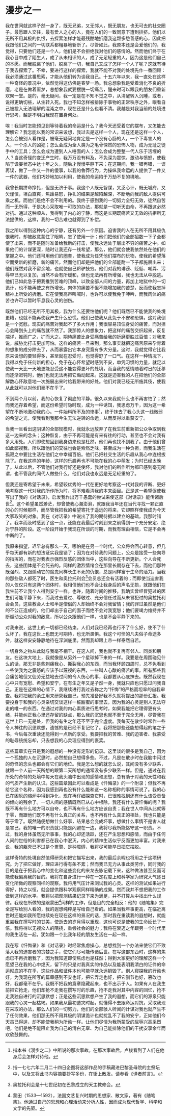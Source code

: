 # 漫步之一

我在世间就这样孑然一身了，既无兄弟，又无邻人，既无朋友，也无可去的社交圈子。最愿跟人交往，最有爱人之心的人，竟在人们的一致同意下遭到排挤。他们以无所不用其极的仇恨，去探索怎样才能最残酷地折磨我这颗多愁善感的心，因此把我跟他们之间的一切联系都粗暴地斩断了。尽管如此，我原本还是会爱他们的，我觉得，只要他们还是一个人，他们是不会拒绝我对他们的感情的。然而他们终于在我心目中成了陌生人，成了从未相识的人，成了无足轻重的人，因为这是他们自己的本愿。而我脱离了他们，脱离了一切，我自己又成了怎样一个人了呢？这就有待于我去探索了。不幸，要进行这样的探索，我就不能不对我的处境先作一番回顾：我必须通过这番思索，才能从他们转为谈我自己。十五六年以来，我一直处在这样一种奇怪的景况中，依然觉得这仿佛是春梦一场。我总想象我是受着消化不良的折磨，老是在做着噩梦，总想象我就要摆脱一切痛苦，醒来时可以跟我的朋友们重新欢聚一堂。是的，毫无疑问，我一定是在不知不觉之中，从清醒转入沉睡，或者，说得更确切些，从生转入死。我也不知怎样被排除于事物的正常秩序之外，眼看自己被投入无法理解的混沌之中，现在还是什么也看不清。我越是对我当前的处境进行思考，越是不明白我现在置身何处。

唉！我当时怎能预见到等待着我的命运是什么？我今天还受着它的摆布，又怎能去理解它？我怎能以我的常识来设想，我过去是这样一个人，现在还是这样一个人，怎么会被别人看作是，被毫无疑问地肯定是一个没有心肠的人，一个下毒害人的人，一个杀人的凶犯；怎么会成为全人类为之毛骨悚然的恐怖人物，成为无耻之徒手中的工具；怎么会成为遭到人人唾面的人；怎么会成为整整一代人乐于活埋的人？当这奇怪的变迁产生时，我万万没有料及，不免深为震惊。激动与愤怒，使我陷于谵妄状态中达十年之久，随后才慢慢平静下来；在这期间，我一错再错，一误再误，做了一件又一件的傻事，以我的鲁莽行为，为操纵我命运的人提供了一件又一件的武器，他们巧妙地加以利用，使我的命运陷于万劫不复的境地。

我曾长期拼命挣扎，但是无济于事。我这个人既无智谋，又乏心计，既无城府，又欠谨慎，坦白直爽，焦躁易怒，挣扎的结果是越陷越深，不断地向我的敌人提供可乘之机，而他们是绝不会不利用的。我终于感到我的一切努力全归无效，徒然自苦而一无所得，于是决心采取唯一可取的办法，那就是一切听天由命，不再跟这必然对抗。通过这种顺从，我得到了内心的宁静，而这是长期既痛苦又无效的抗拒所无法提供的，这样，我的一切苦难也就得到了补偿。

我之所以得到这种内心的宁静，还有另外一个原因。迫害我的人在无所不用其极仇恨我时，却被敌意蒙住了眼睛，忘了使用一计；他们把他们的全部招数一下子全都使了出来，而不是随时准备给我新的打击，使我永远处于层出不穷的痛苦之中。如果他们的计谋更深，随时让我还存一线希望，那么，他们就会使我依然处在他们的掌握之中。他们还可用他们的圈套，使我成为任凭他们摆布的玩物，使我的希望落空而受新的折磨，新的痛苦。然而他们却是把他们的全部能耐一下子都施展出来；他们既然对我不留余地，也就使自己黔驴技穷。他们对我的诽谤、贬低、嘲弄、污辱早已无以复加，当然不会有所缓和，但也无法再有所增强，我也无法从中脱逃。他们已如此急于把我推到苦难的顶峰，以致全部人间的力量，再加上地狱中的一切诡计，也不能再使之有所增长。肉体的痛苦不但不能增加我的苦楚，反而使我忘掉精神上所受的折磨。它在使我高声叫喊时，也许可以使我免于呻吟，而我肉体的痛苦也许可以暂时平息我心灵的创伤。

既然他们已经无所不用其极，我为什么还要怕他们呢？他们既然已不能使我的处境更糟，也就不能再使我产生什么恐慌。他们已使我从此免于不安和恐惧，这对我倒是一个宽慰。现实的痛苦对我起不了多大作用；我很容易顶住身受的痛苦，而对担心会降到头上的痛苦就不然了。我那惊人的想象力，把这样的痛苦交织起来，反复端详，推而广之，扩而大之。期待痛苦比身受痛苦给我的折磨更胜过百倍；对我来说，威胁比打击更加可怕。这样的痛苦一旦来到，那么事实就把这痛苦原来孕育着的想象的成分除去了，从而暴露出它本身究竟有多大分量。这时，我就觉得它比我原来设想的要轻得多，甚至就在忍受时，也觉得舒了一口气。在这样一种情况下，我得以免于任何新的担心，免于在心怀希望时感到不安，单凭习惯的力量，就足以使我一天比一天地更能忍受这不能变得更坏的处境，而当我的感情随着时日的迁移而逐渐迟钝时，他们也就无法再把它煽动起来。这就是迫害我的人在把他们的全部解数心怀敌意地一次施展出来时给我带来的好处。他们对我已经无所施其伎，使我从此就可以对他们毫不在乎了。

不到两个月以前，我的心恢复了彻底的平静。很久以来我就什么也不再害怕了；然而我还存着希望，而这份希望时隐时现，成为一种诱饵，我思虑万千，因为这一希望在不断地激动我的心。一件始料所不及的惨事[^1]，终于抹去了我心头这一线微弱的希望之光，使我看到我那今生无法逆转的命运，从而反得以重获安宁。

当我一旦看出这阴谋的全部规模时，我就永远放弃了在我生前重新把公众争取到我这一边来的念头；这种恢复，由于不再可能是有来有往的行动，甚至也不会对我有多大用处。人们即使想回到我身边来也是枉然，他们再也找不到我了。由于他们曾如此鄙视我，所以跟他们的交往也会是索然乏味，甚至成为一种负担，而我生活在孤寂之中要比生活在他们之中幸福百倍。他们已把社交生活的乐趣从我心中连根拔除了。在我这样的年龄，这样的乐趣再也不可能在我的心中萌发；为时已经太晚了。从此以后，不管他们对我行好还是使坏，我对他们的所作所为都已感到毫无所谓，也不管我的同代人做些什么，他们对我也永远是无足轻重的了。

但我还是寄希望于未来，希望较优秀的一代在更好地考察这一代对我的评断、更好地考察这一代对我的所作所为时，将不难看清我的本来面目。正是这一希望促使我写出了我的《对话录》，启发我作出万千愚蠢的尝试来使这部《对话录》能传诸后世[^2]。这个希望虽然渺茫，却曾使我心潮澎湃，就跟我当年还在当代寻找一颗正直的心的时候那样，而尽管我把我的希望寄托于遥远的将来，它却照样使我成为今天大家取笑的对象。我在《对话录》中说出了我的期待据以建立的基础。我那时错了。我幸而及时感到了这一点，还能在我最后时刻到来之前得到一个充分安定、绝对宁静的阶段。这一阶段开始于我现在所谈的时期，而我有理由相信，它是不会再中断的了。

我原来指望，迟早总有那么一天，哪怕是在另一个时代，公众将会回心转意，但几乎每天都有新的想法证实我是错了；因为在对待我的问题上，公众是接受一些向导的指挥的，而在对我表示强烈反感的团体当中，这些向导在不断更新。个人会死去，这些团体是不会死去的。同样的激烈情绪会在那里长期存在下去，而他们那种既强烈、又跟煽动它的魔鬼同样长生不死的仇恨，总是同样富于生命的活力。当我的那些敌人都死了时，医生和奥拉托利会[^3]会员总还会有活着的；而即使当迫害我的人仅仅只有这两个团体时，我相信他们也不会让我身后的声名无损，就跟他们在我生前不让我个人得到安宁一样。也许，随着时间的推移，我确实曾经冒犯过的医生们可能平静下来，而我过去爱过、尊敬过、充分信任过而从未冒犯过的奥拉托利会会员，这些教会人士和半是僧侣的人却始终不会对我留情；我的罪过虽然是他们的不公正造成的，他们却出于自己的面子而绝不会对我宽恕；他们要竭力维持并不断煽动公众对我的敌意，所以公众跟他们一样，也是不会平静下来的。

对我来说，这世上的一切都已经结束。人们对我已经再也行不了什么好，使不了什么坏了。我在这世上也既无可期待，也无所畏惧。我这个可怜的凡夫俗子命途多舛，就这样安安静静地待在深渊底里。然而我却跟上帝一样泰然自若。

一切身外之物从此就与我毫不相干。在这人间，我也就不复再有邻人、同类和朋友。在这块大地上，我就像是从另外一个星球掉下来的一样。我要是在周围碰见什么的话，那无非是些刺痛我心、撕裂我心的东西，而当我环顾四周时，总不免看到一些使我为之震怒的应该予以蔑视的东西，一些叫人心酸的痛苦的事。所有那些我会痛苦地但又徒劳无益地去过问的令人伤心的事，我都要从心底抹去。既然我现在心中只有宽慰、希望和安宁，在有生之年又是孑然一身，我就只应也只愿过问我自己。正是在这样的心情下，我继续进行我过去称之为“忏悔”的严格而坦率的自我审查。我将把我的余生用来研究我自己，预先准备好我不久就将提出的那份汇报。我要投身于和我的心灵亲切交谈这样一桩甜蜜的事里去，因为我的心灵是别人无法夺走的唯一的东西。在通过对我的内心素质进行思考时，如果我能把它理得更有头绪，并能纠正我心里还存留的缺点，那么我的沉思也就不至于完全无用，尽管我在这世上已一无是处，但我的有生之年还不至于完全虚度。我每天在散步时常作一些令人神往的沉思默想，遗憾的是已经不复记忆了。我将把那些还能想得起的笔之于书，今后每次重读还能得到一点新的享受。我要把我的苦难、我的迫害者、我蒙受的耻辱统统忘却，只去想我的心灵理应得到的褒奖。

这些篇章实在只是我的遐想的一种没有定形的记录。这里谈的很多是我自己，因为一个孤独的人在沉思时，必然想自己想得多些。不过，凡是在散步时在我脑中闪过的奇怪的念头也都会有它们的地位。我是怎么想的就怎么说，其间没有多少联系，就跟一个人前一天所想的跟第二天所想的通常没有多少联系一样。但是，通过在我所处的奇特的处境中每天在我头脑中出现的感情和思想，总有助于对我的天性和我的气质产生新的认识。这些篇章因此可以看成是《忏悔录》的一个附录；但我不再给它这个名称，因为我感到再也没有什么能和这一名称相称的事情可说了。我的心已在困厄的熔炉中得到净化，现在再仔细探查它时，已很难找到还有什么该受责备的倾向的残余了。一切人间的感情既然已从心中根除，我还有什么要忏悔的呢？我既不再有什么地方可以自夸，也不再有什么地方应该自责；我在世人中间从此就等于零，而跟他们既不再有什么真正的关系，也不再有什么真正的相处，我也只能是等于零了。既然随便想做什么好事，结果总会变成坏事，想做什么事情不是害人就是害己，我的唯一的职责就只能是闪避在一边，我将尽我所能恪守这一职责。不过，我的身体虽然无所事事，我的心却还活跃，还在产生思想和感情，而由于任何人间的世俗的利害都已在我心中泯灭，内心的精神生活似乎反而更加丰富。对我来说，我的躯壳已不过是个累赘、是种障碍，我将尽可能早日把它摆脱。

这样奇特的处境自然值得研究和把它描写出来，我的最后余暇也将用之于这项研究。为了把它做好，理应进行得有条不紊；然而我已无力从事此类劳作，同时我的目的是在于把我心中的变化和这些变化的来龙去脉记载下来，这种做法甚至反而可能使我偏离我的目的。我将在自身进行一种在一定程度上和科学家为研究大气逐日变化所做的观察同样的观察。我将用气压计来测试我的心灵。这样的测试如果进行得好，持之以恒，就会提供跟科学观察同样精确的成果。然而我并不想把我的工作做到这样的水平。我将以把观测结果记录下来为满足，并不打算从中找出什么规律。我现在所做的是跟蒙田[^4]同样的工作，但是目的完全相反：他的《随笔集》完全是写给别人看的，我的遐想纯粹是写给自己看的。如果当我年事更高，在临近离世时还能如我所愿继续处在现在这样的景况的话，那时我在重读我的遐想时，就能重尝我在撰写时的甘美，使逝去的岁月得以重现，这也可说是使我的生命延长了一倍。我将得以无视众人的阻挠，重尝社会的魅力；我将在衰迈之年跟另一个时代里的我生活在一起，犹如跟一个比我年轻的朋友生活在一起一样。

我在写《忏悔录》和《对话录》时经常焦虑操心，总想找到一个办法来使它们不致落入我的迫害者的贪婪之手，使它们尽可能传诸后世。在写这部东西时，这样的焦虑已不再折磨我了，因为我知道即使焦虑也是枉然；得到大家更好的理解这样一个愿望已在我的心中熄灭，留下的只是对我真实的作品以及能表明我清白的证件的命运彻底的不在乎，这些作品和证件本也可能早就永远销毁了。别人窥探我的行动也好，为我现在所写的篇章感到不安也好，把它弄走也好，把它删节也好，篡改也好，我都毫不在乎。我既不把我的篇章隐藏起来，也不出示于人。如果有人在我生前把它抢走，他们却抢不走我在撰写时的乐趣，抢不走我对其中内容的回忆，抢不走我独自进行的沉思默想；正是这些沉思默想产生了我的遐想，而它们的源泉只能跟我的心灵一起枯竭。如果我从最初遭灾时起，就懂得不去跟命运对抗，采取我现在采取的办法，那么人们的一切努力，他们的全部骇人听闻的计谋对我也就产生不了任何效果，他们那无所不用其极的阴谋诡计也就扰乱不了我的安宁，正如他们今天虽已得逞，却不能使我稍为所动一样。让他们尽情为我所蒙受的屈辱兴高采烈吧，他们是绝不能阻止我为自己的清白无辜、为自己能排除他们的干扰安享余年而欢欣鼓舞的。

[^1]: 指本书《漫步之二》中所说的那次事故。在那次事故后，卢梭看到了人们在他身后会怎样对待他。
[^2]: 指一七七六年二月二十四日企图将这部作品的手稿藏进巴黎圣母院的主祭坛中，以及又将此书内容摘要抄写多份，在街上散发。请参看《译者前言》。
[^3]: 奥拉托利会是十七世纪初在巴黎成立的天主教修会。
[^4]: 蒙田（1533—1592），法国文艺复兴时期的思想家、散文家，著有《随笔集》。他通过自己的思想和心理活动来分析人性，因而成为现代哲学、科学和文学的先驱。
